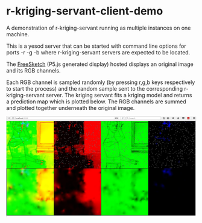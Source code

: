 # r-kriging-servant-client-demo

A demonstration of r-kriging-servant running as multiple instances on one machine.

This is a yesod server that can be started with command line options for ports -r -g -b
where r-kriging-servant servers are expected to be located.

The [FreeSketch](https://github.com/fraser-dunlop/FreeSketch) (P5.js generated display) hosted displays an original image and its RGB channels.

Each RGB channel is sampled randomly (by pressing r,g,b keys respectively to start the process) and the random
sample sent to the corresponding r-kriging-servant server. The kriging servant fits a kriging model and returns
a prediction map which is plotted below. The RGB channels are summed and plotted together underneath the original image.

![demo](/screenshots/computerhammer-kriging.jpg)

